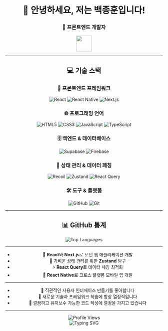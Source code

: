 <div align="center">

# 👋 안녕하세요, 저는 백종훈입니다!

### 🚀 프론트엔드 개발자 

<img src="https://media.giphy.com/media/VgCDAzcKvsR6OM0uWg/giphy.gif" width="50">

---

## 💻 기술 스택

### 🎨 프론트엔드 프레임워크
![React](https://img.shields.io/badge/React-20232A?style=for-the-badge&logo=react&logoColor=61DAFB)
![React Native](https://img.shields.io/badge/React_Native-20232A?style=for-the-badge&logo=react&logoColor=61DAFB)
![Next.js](https://img.shields.io/badge/Next.js-000000?style=for-the-badge&logo=next.js&logoColor=white)

### 🌐 프로그래밍 언어
![HTML5](https://img.shields.io/badge/HTML5-E34F26?style=for-the-badge&logo=html5&logoColor=white)
![CSS3](https://img.shields.io/badge/CSS3-1572B6?style=for-the-badge&logo=css3&logoColor=white)
![JavaScript](https://img.shields.io/badge/JavaScript-F7DF1E?style=for-the-badge&logo=javascript&logoColor=black)
![TypeScript](https://img.shields.io/badge/TypeScript-007ACC?style=for-the-badge&logo=typescript&logoColor=white)

### 🗄️ 백엔드 & 데이터베이스
![Supabase](https://img.shields.io/badge/Supabase-3ECF8E?style=for-the-badge&logo=supabase&logoColor=white)
![Firebase](https://img.shields.io/badge/Firebase-039BE5?style=for-the-badge&logo=Firebase&logoColor=white)

### 🔄 상태 관리 & 데이터 페칭
![Recoil](https://img.shields.io/badge/Recoil-3578E5?style=for-the-badge&logo=recoil&logoColor=white)
![Zustand](https://img.shields.io/badge/Zustand-FF6B6B?style=for-the-badge&logo=react&logoColor=white)
![React Query](https://img.shields.io/badge/React_Query-FF4154?style=for-the-badge&logo=react&logoColor=white)

### 🛠️ 도구 & 플랫폼
![GitHub](https://img.shields.io/badge/GitHub-100000?style=for-the-badge&logo=github&logoColor=white)
![Git](https://img.shields.io/badge/Git-F05032?style=for-the-badge&logo=git&logoColor=white)

---

## 📊 GitHub 통계

<div align="center">
  <img src="https://github-readme-stats.vercel.app/api/top-langs/?username=JongHoonC&layout=compact&theme=radical" alt="Top Languages" />
</div>

---


- 🔭 **React**와 **Next.js**로 모던 웹 애플리케이션 개발
- 🌱 가벼운 상태 관리를 위한 **Zustand** 탐구
- ⚡ **React Query**로 데이터 페칭 최적화
- 📱 **React Native**로 크로스 플랫폼 모바일 앱 개발

---


- 🎨 직관적인 사용자 인터페이스 만들기를 좋아합니다
- 🚀 새로운 기술과 프레임워크 학습에 항상 열정적입니다
- 🌟 깔끔하고 유지보수 가능한 코드 작성에 열정을 가지고 있습니다

---

<div align="center">
  <img src="https://komarev.com/ghpvc/?username=JongHoonC&color=blueviolet&style=for-the-badge" alt="Profile Views" />
</div>

<div align="center">
  <img src="https://readme-typing-svg.herokuapp.com?font=Fira+Code&pause=1000&color=36BCF7&center=true&vCenter=true&width=435&lines=프론트엔드+개발자;항상+새로운+것을+배우고+있습니다!" alt="Typing SVG" />
</div>

</div>
